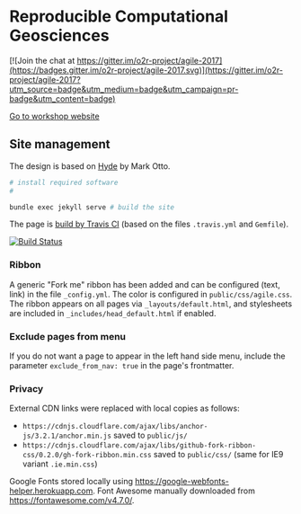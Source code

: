 # Reproducible Computational Geosciences

[![Join the chat at https://gitter.im/o2r-project/agile-2017](https://badges.gitter.im/o2r-project/agile-2017.svg)](https://gitter.im/o2r-project/agile-2017?utm_source=badge&utm_medium=badge&utm_campaign=pr-badge&utm_content=badge)

[Go to workshop website](http://o2r.info/agile-2017/)

## Site management

The design is based on [Hyde](https://github.com/poole/hyde) by Mark Otto.

```bash
# install required software
# 

bundle exec jekyll serve # build the site
```

The page is [build by Travis CI](https://travis-ci.org/o2r-project/agile-2017) (based on the files `.travis.yml` and `Gemfile`).

[![Build Status](https://travis-ci.org/o2r-project/agile-2017.svg?branch=master)](https://travis-ci.org/o2r-project/agile-2017)

### Ribbon

A generic "Fork me" ribbon has been added and can be configured (text, link) in the file `_config.yml`. The color is configured in `public/css/agile.css`. The ribbon appears on all pages via `_layouts/default.html`, and stylesheets are included in `_includes/head_default.html` if enabled.

### Exclude pages from menu

If you do not want a page to appear in the left hand side menu, include the parameter `exclude_from_nav: true` in the page's frontmatter.

### Privacy

External CDN links were replaced with local copies as follows:

- `https://cdnjs.cloudflare.com/ajax/libs/anchor-js/3.2.1/anchor.min.js` saved to `public/js/`
- `https://cdnjs.cloudflare.com/ajax/libs/github-fork-ribbon-css/0.2.0/gh-fork-ribbon.min.css` saved to `public/css/` (same for IE9 variant `.ie.min.css`)

Google Fonts stored locally using https://google-webfonts-helper.herokuapp.com.
Font Awesome manually downloaded from https://fontawesome.com/v4.7.0/.
